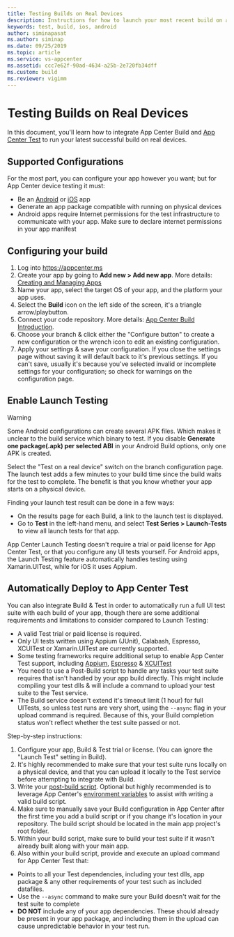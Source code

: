 ```yaml
---
title: Testing Builds on Real Devices
description: Instructions for how to launch your most recent build on a physical device to make sure it works
keywords: test, build, ios, android
author: siminapasat
ms.author: siminap
ms.date: 09/25/2019
ms.topic: article
ms.service: vs-appcenter
ms.assetid: ccc7e62f-90ad-4634-a25b-2e720fb34dff 
ms.custom: build
ms.reviewer: vigimm
---
```


# Testing Builds on Real Devices

In this document, you'll learn how to integrate App Center Build and [App Center Test](~/test-cloud/index.md) to run your latest successful build on real devices. 

## Supported Configurations
For the most part, you can configure your app however you want; but for App Center device testing it must:
   - Be an [Android](~/build/android/first-build.md) or [iOS](~/build/ios/first-build.md) app
   - Generate an app package compatible with running on physical devices
   - Android apps require Internet permissions for the test infrastructure to communicate with your app. Make sure to declare internet permissions in your app manifest

## Configuring your build
1. Log into https://appcenter.ms
2. Create your app by going to **Add new > Add new app**. More details: [Creating and Managing Apps](~/dashboard/creating-and-managing-apps.md)
3. Name your app, select the target OS of your app, and the platform your app uses.
4. Select the **Build** icon on the left side of the screen, it's a triangle arrow/playbutton.
5. Connect your code repository. More details: [App Center Build Introduction](~/build/index.md).
6. Choose your branch & click either the "Configure button" to create a new configuration or the wrench icon to edit an existing configuration. 
7. Apply your settings & save your configuration. If you close the settings page without saving it will default back to it's previous settings. If you can't save, usually it's because you've selected invalid or incomplete settings for your configuration; so check for warnings on the configuration page.  

## Enable Launch Testing
> [!WARNING]
> Some Android configurations can create several APK files. Which makes it unclear to the build service which binary to test. If you disable **Generate one package(.apk) per selected ABI** in your Android Build options, only one APK is created.

Select the "Test on a real device" switch on the branch configuration page. The launch test adds a few minutes to your build time since the build waits for the test to complete. The benefit is that you know whether your app starts on a physical device.

Finding your launch test result can be done in a few ways:

- On the results page for each Build, a link to the launch test is displayed.
- Go to **Test** in the left-hand menu, and select **Test Series > Launch-Tests** to view all launch tests for that app. 

App Center Launch Testing doesn't require a trial or paid license for App Center Test, or that you configure any UI tests yourself. For Android apps, the Launch Testing feature automatically handles testing using Xamarin.UITest, while for iOS it uses Appium. 

## Automatically Deploy to App Center Test
You can also integrate Build & Test in order to automatically run a full UI test suite with each build of your app, though there are some additional requirements and limitations to consider compared to Launch Testing:

- A valid Test trial or paid license is required.
- Only UI tests written using Appium (JUnit), Calabash, Espresso, XCUITest or Xamarin.UITest are currently supported. 
- Some testing frameworks require additional setup to enable App Center Test support, including [Appium](~/test-cloud/preparing-for-upload/appium/index.md), [Espresso](~/test-cloud/preparing-for-upload/espresso/index.md) & [XCUITest](~/test-cloud/preparing-for-upload/xcuitest) 
- You need to use a Post-Build script to handle any tasks your test suite requires that isn't handled by your app build directly. This might include compiling your test dlls & will include a command to upload your test suite to the Test service.
- The Build service doesn't extend it's timeout limit (1 hour) for full UITests, so unless test runs are very short, using the `--async` flag in your upload command is required. Because of this, your Build completion status won't reflect whether the test suite passed or not.

Step-by-step instructions:
1. Configure your app, Build & Test trial or license. (You can ignore the "Launch Test" setting in Build).
2. It's highly recommended to make sure that your test suite runs locally on a physical device, and that you can upload it locally to the Test service before attempting to integrate with Build. 
3. Write your [post-build script](~/build/custom/scripts/index.md#post-build). Optional but highly recommended is to leverage App Center's [environment variables](~/build/custom/variables/index.md) to assist with writing a valid build script.
4. Make sure to manually save your Build configuration in App Center after the first time you add a build script or if you change it's location in your repository. The build script should be located in the main app project's root folder. 
5. Within your build script, make sure to build your test suite if it wasn't already built along with your main app.
6. Also within your build script, provide and execute an upload command for App Center Test that:
- Points to all your Test dependencies, including your test dlls, app package & any other requirements of your test such as included datafiles. 
- Use the `--async` command to make sure your Build doesn't wait for the test suite to complete
- **DO NOT** include any of your app dependencies. These should already be present in your app package, and including them in the upload can cause unpredictable behavior in your test run. 

